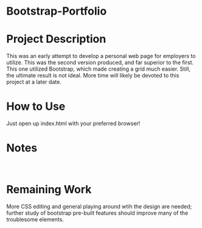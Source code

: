 # Bootstrap-Portfolio

# Project Description
This was an early attempt to develop a personal web page for employers to utilize. This was the second version produced, and far superior to the first. This one utilized Bootstrap, which made creating a grid much easier. Still, the ultimate result is not ideal. More time will likely be devoted to this project at a later date.

# How to Use
Just open up index.html with your preferred browser!<br>

# Notes
<br>

# Remaining Work
More CSS editing and general playing around wtih the design are needed;<br>
further study of bootstrap pre-built features should improve many of the troublesome elements.<br>
